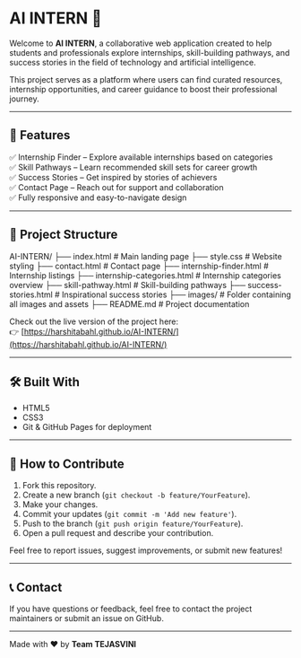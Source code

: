 # AI INTERN 🌟

Welcome to **AI INTERN**, a collaborative web application created to help students and professionals explore internships, skill-building pathways, and success stories in the field of technology and artificial intelligence.

This project serves as a platform where users can find curated resources, internship opportunities, and career guidance to boost their professional journey.

---

## 📌 Features

✅ Internship Finder – Explore available internships based on categories  
✅ Skill Pathways – Learn recommended skill sets for career growth  
✅ Success Stories – Get inspired by stories of achievers  
✅ Contact Page – Reach out for support and collaboration  
✅ Fully responsive and easy-to-navigate design

---

## 📂 Project Structure

AI-INTERN/
├── index.html # Main landing page
├── style.css # Website styling
├── contact.html # Contact page
├── internship-finder.html # Internship listings
├── internship-categories.html # Internship categories overview
├── skill-pathway.html # Skill-building pathways
├── success-stories.html # Inspirational success stories
├── images/ # Folder containing all images and assets
├── README.md # Project documentation


Check out the live version of the project here:  
👉 [https://harshitabahl.github.io/AI-INTERN/](https://harshitabahl.github.io/AI-INTERN/)

---

## 🛠 Built With

- HTML5  
- CSS3  
- Git & GitHub Pages for deployment  

---

## 🤝 How to Contribute

1. Fork this repository.  
2. Create a new branch (`git checkout -b feature/YourFeature`).  
3. Make your changes.  
4. Commit your updates (`git commit -m 'Add new feature'`).  
5. Push to the branch (`git push origin feature/YourFeature`).  
6. Open a pull request and describe your contribution.  

Feel free to report issues, suggest improvements, or submit new features!

---

## 📞 Contact

If you have questions or feedback, feel free to contact the project maintainers or submit an issue on GitHub.

---

Made with ❤️ by **Team TEJASVINI**

